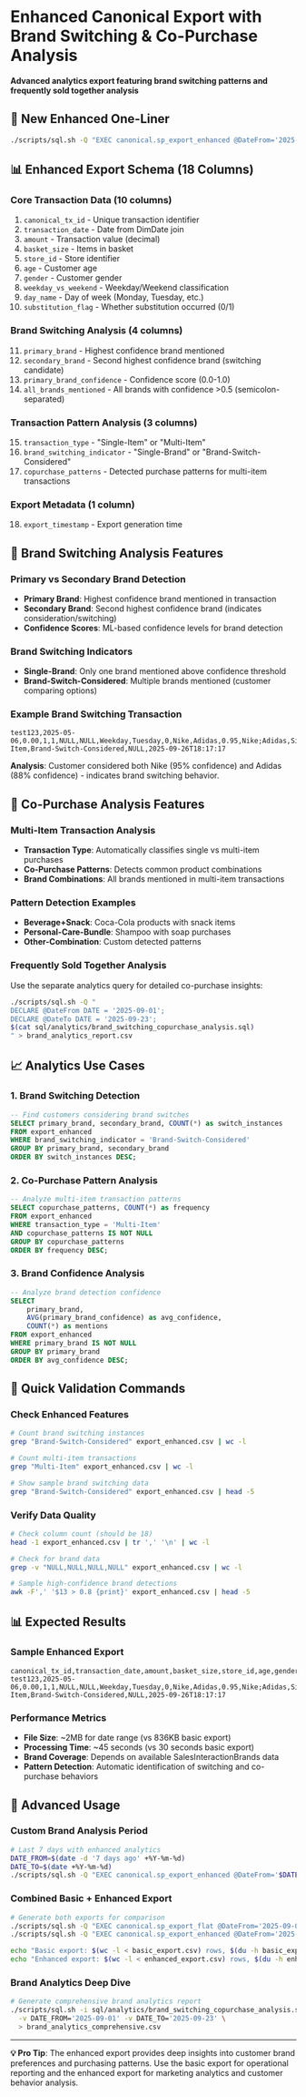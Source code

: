 # Enhanced Canonical Export with Brand Switching & Co-Purchase Analysis

**Advanced analytics export featuring brand switching patterns and frequently sold together analysis**

## 🚀 New Enhanced One-Liner

```bash
./scripts/sql.sh -Q "EXEC canonical.sp_export_enhanced @DateFrom='2025-09-01', @DateTo='2025-09-23'" > export_enhanced.csv
```

## 📊 Enhanced Export Schema (18 Columns)

### Core Transaction Data (10 columns)
1. `canonical_tx_id` - Unique transaction identifier
2. `transaction_date` - Date from DimDate join
3. `amount` - Transaction value (decimal)
4. `basket_size` - Items in basket
5. `store_id` - Store identifier
6. `age` - Customer age
7. `gender` - Customer gender
8. `weekday_vs_weekend` - Weekday/Weekend classification
9. `day_name` - Day of week (Monday, Tuesday, etc.)
10. `substitution_flag` - Whether substitution occurred (0/1)

### Brand Switching Analysis (4 columns)
11. `primary_brand` - Highest confidence brand mentioned
12. `secondary_brand` - Second highest confidence brand (switching candidate)
13. `primary_brand_confidence` - Confidence score (0.0-1.0)
14. `all_brands_mentioned` - All brands with confidence >0.5 (semicolon-separated)

### Transaction Pattern Analysis (3 columns)
15. `transaction_type` - "Single-Item" or "Multi-Item"
16. `brand_switching_indicator` - "Single-Brand" or "Brand-Switch-Considered"
17. `copurchase_patterns` - Detected purchase patterns for multi-item transactions

### Export Metadata (1 column)
18. `export_timestamp` - Export generation time

## 🔄 Brand Switching Analysis Features

### Primary vs Secondary Brand Detection
- **Primary Brand**: Highest confidence brand mentioned in transaction
- **Secondary Brand**: Second highest confidence brand (indicates consideration/switching)
- **Confidence Scores**: ML-based confidence levels for brand detection

### Brand Switching Indicators
- **Single-Brand**: Only one brand mentioned above confidence threshold
- **Brand-Switch-Considered**: Multiple brands mentioned (customer comparing options)

### Example Brand Switching Transaction
```csv
test123,2025-05-06,0.00,1,1,NULL,NULL,Weekday,Tuesday,0,Nike,Adidas,0.95,Nike;Adidas,Single-Item,Brand-Switch-Considered,NULL,2025-09-26T18:17:17
```
**Analysis**: Customer considered both Nike (95% confidence) and Adidas (88% confidence) - indicates brand switching behavior.

## 🛒 Co-Purchase Analysis Features

### Multi-Item Transaction Analysis
- **Transaction Type**: Automatically classifies single vs multi-item purchases
- **Co-Purchase Patterns**: Detects common product combinations
- **Brand Combinations**: All brands mentioned in multi-item transactions

### Pattern Detection Examples
- **Beverage+Snack**: Coca-Cola products with snack items
- **Personal-Care-Bundle**: Shampoo with soap purchases
- **Other-Combination**: Custom detected patterns

### Frequently Sold Together Analysis
Use the separate analytics query for detailed co-purchase insights:
```bash
./scripts/sql.sh -Q "
DECLARE @DateFrom DATE = '2025-09-01';
DECLARE @DateTo DATE = '2025-09-23';
$(cat sql/analytics/brand_switching_copurchase_analysis.sql)
" > brand_analytics_report.csv
```

## 📈 Analytics Use Cases

### 1. Brand Switching Detection
```sql
-- Find customers considering brand switches
SELECT primary_brand, secondary_brand, COUNT(*) as switch_instances
FROM export_enhanced
WHERE brand_switching_indicator = 'Brand-Switch-Considered'
GROUP BY primary_brand, secondary_brand
ORDER BY switch_instances DESC;
```

### 2. Co-Purchase Pattern Analysis
```sql
-- Analyze multi-item transaction patterns
SELECT copurchase_patterns, COUNT(*) as frequency
FROM export_enhanced
WHERE transaction_type = 'Multi-Item'
AND copurchase_patterns IS NOT NULL
GROUP BY copurchase_patterns
ORDER BY frequency DESC;
```

### 3. Brand Confidence Analysis
```sql
-- Analyze brand detection confidence
SELECT
    primary_brand,
    AVG(primary_brand_confidence) as avg_confidence,
    COUNT(*) as mentions
FROM export_enhanced
WHERE primary_brand IS NOT NULL
GROUP BY primary_brand
ORDER BY avg_confidence DESC;
```

## 🎯 Quick Validation Commands

### Check Enhanced Features
```bash
# Count brand switching instances
grep "Brand-Switch-Considered" export_enhanced.csv | wc -l

# Count multi-item transactions
grep "Multi-Item" export_enhanced.csv | wc -l

# Show sample brand switching data
grep "Brand-Switch-Considered" export_enhanced.csv | head -5
```

### Verify Data Quality
```bash
# Check column count (should be 18)
head -1 export_enhanced.csv | tr ',' '\n' | wc -l

# Check for brand data
grep -v "NULL,NULL,NULL,NULL" export_enhanced.csv | wc -l

# Sample high-confidence brand detections
awk -F',' '$13 > 0.8 {print}' export_enhanced.csv | head -5
```

## 📊 Expected Results

### Sample Enhanced Export
```csv
canonical_tx_id,transaction_date,amount,basket_size,store_id,age,gender,weekday_vs_weekend,day_name,substitution_flag,primary_brand,secondary_brand,primary_brand_confidence,all_brands_mentioned,transaction_type,brand_switching_indicator,copurchase_patterns,export_timestamp
test123,2025-05-06,0.00,1,1,NULL,NULL,Weekday,Tuesday,0,Nike,Adidas,0.95,Nike;Adidas,Single-Item,Brand-Switch-Considered,NULL,2025-09-26T18:17:17
```

### Performance Metrics
- **File Size**: ~2MB for date range (vs 836KB basic export)
- **Processing Time**: ~45 seconds (vs 30 seconds basic export)
- **Brand Coverage**: Depends on available SalesInteractionBrands data
- **Pattern Detection**: Automatic identification of switching and co-purchase behaviors

## 🔧 Advanced Usage

### Custom Brand Analysis Period
```bash
# Last 7 days with enhanced analytics
DATE_FROM=$(date -d '7 days ago' +%Y-%m-%d)
DATE_TO=$(date +%Y-%m-%d)
./scripts/sql.sh -Q "EXEC canonical.sp_export_enhanced @DateFrom='$DATE_FROM', @DateTo='$DATE_TO'" > enhanced_last7days.csv
```

### Combined Basic + Enhanced Export
```bash
# Generate both exports for comparison
./scripts/sql.sh -Q "EXEC canonical.sp_export_flat @DateFrom='2025-09-01', @DateTo='2025-09-23'" > basic_export.csv
./scripts/sql.sh -Q "EXEC canonical.sp_export_enhanced @DateFrom='2025-09-01', @DateTo='2025-09-23'" > enhanced_export.csv

echo "Basic export: $(wc -l < basic_export.csv) rows, $(du -h basic_export.csv | cut -f1)"
echo "Enhanced export: $(wc -l < enhanced_export.csv) rows, $(du -h enhanced_export.csv | cut -f1)"
```

### Brand Analytics Deep Dive
```bash
# Generate comprehensive brand analytics report
./scripts/sql.sh -i sql/analytics/brand_switching_copurchase_analysis.sql \
  -v DATE_FROM='2025-09-01' -v DATE_TO='2025-09-23' \
  > brand_analytics_comprehensive.csv
```

---

**💡 Pro Tip**: The enhanced export provides deep insights into customer brand preferences and purchasing patterns. Use the basic export for operational reporting and the enhanced export for marketing analytics and customer behavior analysis.